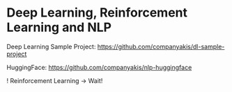 # Deep Learning, Reinforcement Learning and NLP

Deep Learning Sample Project:
https://github.com/companyakis/dl-sample-project

HuggingFace:
https://github.com/companyakis/nlp-huggingface

!
Reinforcement Learning -> Wait!
